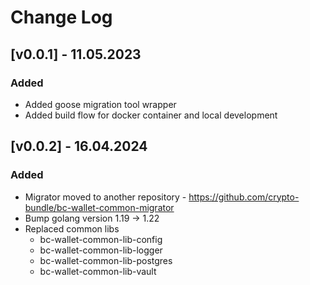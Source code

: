 # Change Log

## [v0.0.1] - 11.05.2023
### Added
* Added goose migration tool wrapper
* Added build flow for docker container and local development

## [v0.0.2] - 16.04.2024
### Added
* Migrator moved to another repository - https://github.com/crypto-bundle/bc-wallet-common-migrator
* Bump golang version 1.19 -> 1.22
* Replaced common libs
  * bc-wallet-common-lib-config
  * bc-wallet-common-lib-logger
  * bc-wallet-common-lib-postgres
  * bc-wallet-common-lib-vault